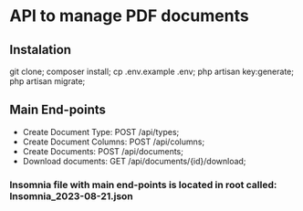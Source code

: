 # API to manage PDF documents

## Instalation
git clone;
composer install;
cp .env.example .env;
php artisan key:generate;
php artisan migrate;

## Main End-points
- Create Document Type: POST /api/types;
- Create Document Columns: POST /api/columns;
- Create Documents: POST /api/documents;
- Download documents: GET /api/documents/{id}/download;

### Insomnia file with main end-points is located in root called: Insomnia_2023-08-21.json 
